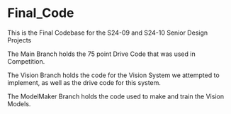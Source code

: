 # Final_Code
This is the Final Codebase for the S24-09 and S24-10 Senior Design Projects

The Main Branch holds the 75 point Drive Code that was used in Competition.

The Vision Branch holds the code for the Vision System we attempted to implement, as well as the drive code for this system.

The ModelMaker Branch holds the code used to make and train the Vision Models.
